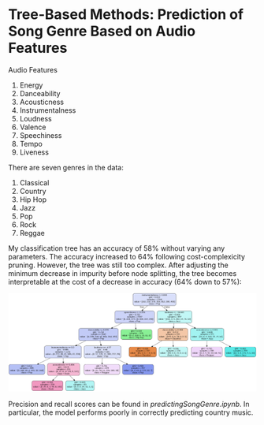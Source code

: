 # Tree-Based Methods: Prediction of Song Genre Based on Audio Features

Audio Features
1. Energy
2. Danceability
3. Acousticness
4. Instrumentalness
5. Loudness
6. Valence
7. Speechiness
8. Tempo
9. Liveness

There are seven genres in the data:
1. Classical
2. Country
3. Hip Hop
4. Jazz
5. Pop
6. Rock
7. Reggae


My classification tree has an accuracy of 58% without varying any parameters. The accuracy increased to  64% following cost-complexicity pruning. However, the tree was still too complex. After adjusting the minimum decrease in impurity before node splitting, the tree becomes interpretable at the cost of a decrease in accuracy (64% down to 57%):


![](finalDecisionTree.png)

Precision and recall scores can be found in *predictingSongGenre.ipynb*. In particular, the model performs poorly in correctly predicting country music.


